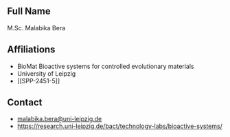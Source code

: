 ## Full Name
M.Sc. Malabika Bera

## Affiliations
- BioMat Bioactive systems for controlled evolutionary materials
- University of Leipzig
- [[SPP-2451-5]]
## Contact
- malabika.bera@uni-leipzig.de
- https://research.uni-leipzig.de/bact/technology-labs/bioactive-systems/
